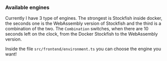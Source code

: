 ### Available engines
Currently I have 3 type of engines. The strongest is Stockfish inside docker, the seconds one
is the WebAssembly version of Stockfish and the third is a combination of the two. 
The `Combination` switches, when there are 10 seconds 
left on the clock, from the Docker Stockfish to the WebAssembly version.

Inside the file `src/frontend/environment.ts` you can choose the engine you want!
